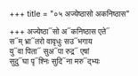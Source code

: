 +++
title = "०५ अज्येष्ठासो अकनिष्ठास"

+++
अज्येष्ठा᳓सो अ᳓कनिष्ठास एते᳓  
स᳓म् भ्रा᳓तरो वावृधुः सउ᳓भगाय  
यु᳓वा पिता᳓ सुअ᳓पा रुद्र᳓ एषां  
सुदु᳓घा पृ᳓श्निः सुदि᳓ना मरु᳓द्भ्यः